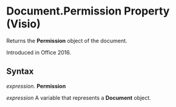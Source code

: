
# Document.Permission Property (Visio)
Returns the  **Permission** object of the document.

 Introduced in Office 2016.


## Syntax

 _expression_. **Permission**

 _expression_ A variable that represents a **Document** object.

